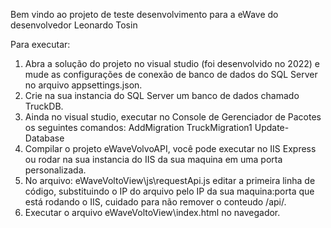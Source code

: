 Bem vindo ao projeto de teste desenvolvimento para a eWave do desenvolvedor Leonardo Tosin

Para executar: 

1) Abra a solução do projeto no visual studio (foi desenvolvido no 2022) e mude as configurações de conexão de banco de dados do SQL Server no arquivo appsettings.json.
2) Crie na sua instancia do SQL Server um banco de dados chamado TruckDB.
3) Ainda no visual studio, executar no Console de Gerenciador de Pacotes os seguintes comandos:
  AddMigration TruckMigration1
  Update-Database  
3) Compilar o projeto eWaveVolvoAPI, você pode executar no IIS Express ou rodar na sua instancia do IIS da sua maquina em uma porta personalizada.
4) No arquivo: eWaveVoltoView\js\requestApi.js editar a primeira linha de código, substituindo o IP do arquivo pelo IP da sua maquina:porta que está rodando o IIS, cuidado para não remover o conteudo /api/.
5) Executar o arquivo eWaveVoltoView\index.html no navegador.
